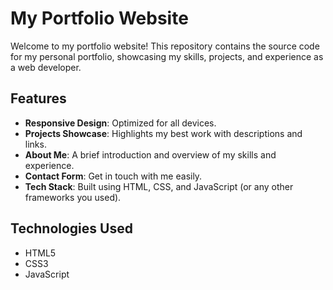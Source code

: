 # My Portfolio Website

Welcome to my portfolio website! This repository contains the source code for my personal portfolio, showcasing my skills, projects, and experience as a web developer.


## Features

- **Responsive Design**: Optimized for all devices.
- **Projects Showcase**: Highlights my best work with descriptions and links.
- **About Me**: A brief introduction and overview of my skills and experience.
- **Contact Form**: Get in touch with me easily.
- **Tech Stack**: Built using HTML, CSS, and JavaScript (or any other frameworks you used).

## Technologies Used

- HTML5
- CSS3
- JavaScript

